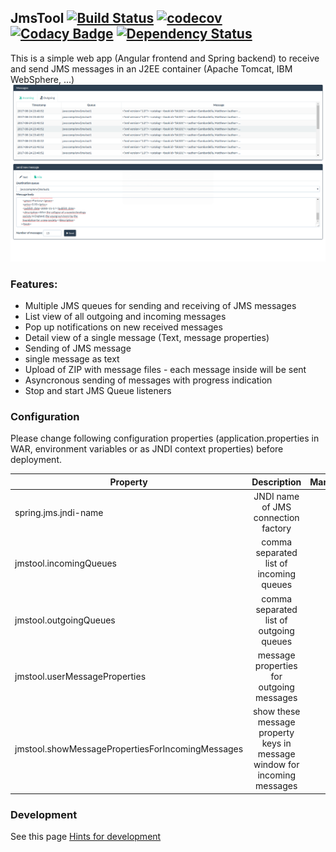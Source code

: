 ## JmsTool [![Build Status](https://travis-ci.org/0xERR0R/jmstool.svg?branch=develop)](https://travis-ci.org/0xERR0R/jmstool) [![codecov](https://codecov.io/gh/0xERR0R/jmstool/branch/develop/graph/badge.svg)](https://codecov.io/gh/0xERR0R/jmstool) [![Codacy Badge](https://api.codacy.com/project/badge/Grade/9875b60f723748f9843c30bfbe8a823d)](https://www.codacy.com/app/0xERR0R/jmstool?utm_source=github.com&amp;utm_medium=referral&amp;utm_content=0xERR0R/jmstool&amp;utm_campaign=Badge_Grade) [![Dependency Status](https://www.versioneye.com/user/projects/59ecfc9f0fb24f109032822d/badge.svg?style=flat-square)](https://www.versioneye.com/user/projects/59ecfc9f0fb24f109032822d)
This is a simple web app (Angular frontend and Spring backend) to receive and send JMS messages in an J2EE container (Apache Tomcat, IBM WebSphere, ...)
![Screenshot](screenshot.png "Main Window")

### Features:
* Multiple JMS queues for sending and receiving of JMS messages
* List view of all outgoing and incoming messages
* Pop up notifications on new received messages
* Detail view of a single message (Text, message properties)
* Sending of JMS message
* single message as text
* Upload of ZIP with message files - each message inside will be sent
* Asyncronous sending of messages with progress indication
* Stop and start JMS Queue listeners

### Configuration
Please change following configuration properties (application.properties in WAR, environment variables or as JNDI context properties) before deployment.

| Property             | Description                               | Mandatory | Example  |
| -------------------- |:-----------------------------------:      |:--------:|:---------:|
| spring.jms.jndi-name | JNDI name of JMS connection factory       | yes      | java:comp/env/jms/cf |
| jmstool.incomingQueues | comma separated list of incoming queues | no       | java:comp/env/jms/in1, java:comp/env/jms/in2|
| jmstool.outgoingQueues | comma separated list of outgoing queues | no | java:comp/env/jms/out1, java:comp/env/jms/out2|
| jmstool.userMessageProperties | message properties for outgoing messages | no | MYPROP1,MYPROP2 |
| jmstool.showMessagePropertiesForIncomingMessages | show these message property keys in message window for incoming messages | no | MYPROP |

### Development
See this page [Hints for development](DEV.md)

